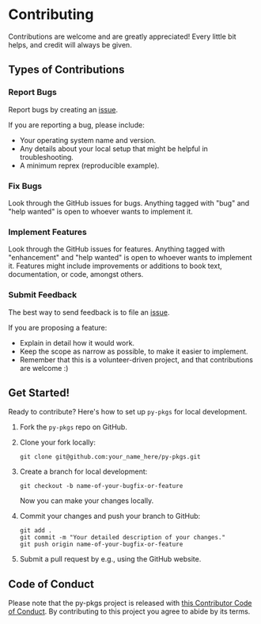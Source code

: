 # Contributing

Contributions are welcome and are greatly appreciated! Every little bit
helps, and credit will always be given.

## Types of Contributions

### Report Bugs

Report bugs by creating an [issue](https://github.com/py-pkgs/py-pkgs/issues).

If you are reporting a bug, please include:

* Your operating system name and version.
* Any details about your local setup that might be helpful in troubleshooting.
* A minimum reprex (reproducible example).

### Fix Bugs

Look through the GitHub issues for bugs. Anything tagged with "bug" and "help
wanted" is open to whoever wants to implement it.

### Implement Features

Look through the GitHub issues for features. Anything tagged with "enhancement"
and "help wanted" is open to whoever wants to implement it. Features might include improvements or additions to book text, documentation, or code, amongst others.

### Submit Feedback

The best way to send feedback is to file an [issue](https://github.com/py-pkgs/py-pkgs/issues).

If you are proposing a feature:

* Explain in detail how it would work.
* Keep the scope as narrow as possible, to make it easier to implement.
* Remember that this is a volunteer-driven project, and that contributions
  are welcome :)

## Get Started!

Ready to contribute? Here's how to set up `py-pkgs` for local development.

1. Fork the `py-pkgs` repo on GitHub.

2. Clone your fork locally:

	```
	git clone git@github.com:your_name_here/py-pkgs.git
	```

3. Create a branch for local development:

	```
	git checkout -b name-of-your-bugfix-or-feature
	```
	Now you can make your changes locally.

4. Commit your changes and push your branch to GitHub:

	```
	git add .
	git commit -m "Your detailed description of your changes."
	git push origin name-of-your-bugfix-or-feature
	```

5. Submit a pull request by e.g., using the GitHub website.

## Code of Conduct

Please note that the py-pkgs project is released with [this Contributor Code of Conduct](CONDUCT.md). By contributing to this project you agree to abide by its terms.
